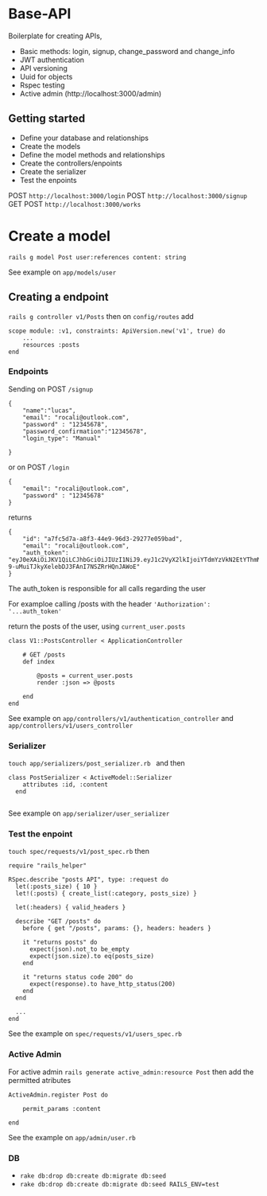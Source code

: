 # Base-API

Boilerplate for creating APIs, 
- Basic methods: login, signup, change_password and change_info
- JWT authentication
- API versioning
- Uuid for objects
- Rspec testing
- Active admin (http://localhost:3000/admin)

## Getting started

- Define your database and relationships
- Create the models
- Define the model methods and relationships
- Create the controllers/enpoints
- Create the serializer
- Test the enpoints

POST `http://localhost:3000/login`
POST `http://localhost:3000/signup`
GET POST `http://localhost:3000/works`

# Create a model

`rails g model Post user:references content: string`

See example on `app/models/user`

## Creating a endpoint
`rails g controller v1/Posts`
then on `config/routes` 
add 
```
scope module: :v1, constraints: ApiVersion.new('v1', true) do
    ...
    resources :posts
end
```


### Endpoints

Sending on POST `/signup`
```
{ 
	"name":"lucas", 
	"email": "rocali@outlook.com", 
	"password" : "12345678", 
	"password_confirmation":"12345678", 
	"login_type": "Manual"
	
}
```
or on POST `/login`
```
{ 
    "email": "rocali@outlook.com", 
    "password" : "12345678"
}
```

returns 
```
{
    "id": "a7fc5d7a-a8f3-44e9-96d3-29277e059bad",
    "email": "rocali@outlook.com",
    "auth_token": "eyJ0eXAiOiJKV1QiLCJhbGciOiJIUzI1NiJ9.eyJ1c2VyX2lkIjoiYTdmYzVkN2EtYThmMy00NGU5LTk2ZDMtMjkyNzdlMDU5YmFkIiwiZXhwIjoxNTQ3MTcyOTQ2fQ.U8cH7j-9-uMuiTJkyXelebDJ3FAnI7NSZRrHQnJAWoE"
}
```

The auth_token is responsible for all calls regarding the user

For examploe calling /posts
with the header
`'Authorization': '...auth_token'`

return the posts of the user, using `current_user.posts`

```
class V1::PostsController < ApplicationController
    
    # GET /posts
    def index

        @posts = current_user.posts
        render :json => @posts

    end
end
```

See example on `app/controllers/v1/authentication_controller` and `app/controllers/v1/users_controller`

### Serializer 

`touch app/serializers/post_serializer.rb `
and then
```
class PostSerializer < ActiveModel::Serializer
    attributes :id, :content
  end
  
```

See example on `app/serializer/user_serializer`

### Test the enpoint

`touch spec/requests/v1/post_spec.rb`
then
```
require "rails_helper"

RSpec.describe "posts API", type: :request do
  let(:posts_size) { 10 }
  let!(:posts) { create_list(:category, posts_size) }
 
  let(:headers) { valid_headers }

  describe "GET /posts" do
    before { get "/posts", params: {}, headers: headers }

    it "returns posts" do
      expect(json).not_to be_empty
      expect(json.size).to eq(posts_size)
    end

    it "returns status code 200" do
      expect(response).to have_http_status(200)
    end
  end

  ...
end
```

See the example on `spec/requests/v1/users_spec.rb`

### Active Admin

For active admin
`rails generate active_admin:resource Post`
then add the permitted atributes
```
ActiveAdmin.register Post do

    permit_params :content

end

```
See the example on `app/admin/user.rb`


### DB

- `rake db:drop db:create db:migrate db:seed `
- `rake db:drop db:create db:migrate db:seed RAILS_ENV=test`